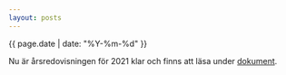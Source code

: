 ```yaml
---
layout: posts
---
```

{{ page.date | date: "%Y-%m-%d" }}

Nu är årsredovisningen för 2021 klar och finns att läsa under [dokument](/documents/). 